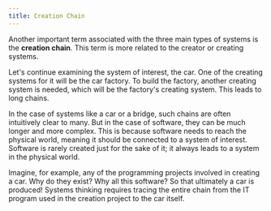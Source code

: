 ```yaml
---
title: Creation Chain
---
```


Another important term associated with the three main types of systems is the **creation chain**. This term is more related to the creator or creating systems.

Let's continue examining the system of interest, the car. One of the creating systems for it will be the car factory. To build the factory, another creating system is needed, which will be the factory's creating system. This leads to long chains.

In the case of systems like a car or a bridge, such chains are often intuitively clear to many. But in the case of software, they can be much longer and more complex. This is because software needs to reach the physical world, meaning it should be connected to a system of interest. Software is rarely created just for the sake of it; it always leads to a system in the physical world.

Imagine, for example, any of the programming projects involved in creating a car. Why do they exist? Why all this software? So that ultimately a car is produced! Systems thinking requires tracing the entire chain from the IT program used in the creation project to the car itself.